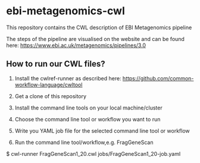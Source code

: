# ebi-metagenomics-cwl
This repository contains the CWL description of EBI Metagenomics pipeline

The steps of the pipeline are visualised on the website and can be found here:
https://www.ebi.ac.uk/metagenomics/pipelines/3.0

## How to run our CWL files?

1. Install the cwlref-runner as described here:
https://github.com/common-workflow-language/cwltool

2. Get a clone of this repository

3. Install the command line tools on your local machine/cluster

4. Choose the command line tool or workflow you want to run

5. Write you YAML job file for the selected command line tool or workflow

6. Run the command line tool/workflow,e.g. FragGeneScan

  $ cwl-runner FragGeneScan1_20.cwl jobs/FragGeneScan1_20-job.yaml
